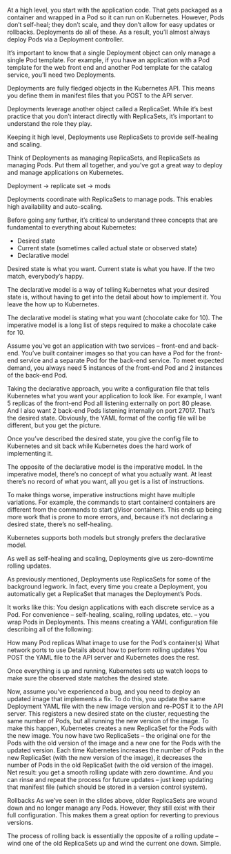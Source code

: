 

At a high level, you start with the application code. That gets packaged as a container and wrapped in a Pod so it can run on Kubernetes. However, Pods don’t self-heal; they don’t scale, and they don’t allow for easy updates or rollbacks. Deployments do all of these. As a result, you’ll almost always deploy Pods via a Deployment controller.

It’s important to know that a single Deployment object can only manage a single Pod template. For example, if you have an application with a Pod template for the web front end and another Pod template for the catalog service, you’ll need two Deployments. 

Deployments are fully fledged objects in the Kubernetes API. This means you define them in manifest files that you POST to the API server.

Deployments leverage another object called a ReplicaSet. While it’s best practice that you don’t interact directly with ReplicaSets, it’s important to understand the role they play.

Keeping it high level, Deployments use ReplicaSets to provide self-healing and scaling.

Think of Deployments as managing ReplicaSets, and ReplicaSets as managing Pods. Put them all together, and you’ve got a great way to deploy and manage applications on Kubernetes.

Deployment -> replicate set -> mods

Deployments coordinate with ReplicaSets to manage pods. This enables high availability and auto-scaling.

Before going any further, it’s critical to understand three concepts that are fundamental to everything about Kubernetes:
- Desired state
- Current state (sometimes called actual state or observed state)
- Declarative model

Desired state is what you want. Current state is what you have. If the two match, everybody’s happy.

The declarative model is a way of telling Kubernetes what your desired state is, without having to get into the detail about how to implement it. You leave the how up to Kubernetes.

The declarative model is stating what you want (chocolate cake for 10). The imperative model is a long list of steps required to make a chocolate cake for 10.

Assume you’ve got an application with two services – front-end and back-end. You’ve built container images so that you can have a Pod for the front-end service and a separate Pod for the back-end service. To meet expected demand, you always need 5 instances of the front-end Pod and 2 instances of the back-end Pod.

Taking the declarative approach, you write a configuration file that tells Kubernetes what you want your application to look like. For example, I want 5 replicas of the front-end Pod all listening externally on port 80 please. And I also want 2 back-end Pods listening internally on port 27017. That’s the desired state. Obviously, the YAML format of the config file will be different, but you get the picture.

Once you’ve described the desired state, you give the config file to Kubernetes and sit back while Kubernetes does the hard work of implementing it.

The opposite of the declarative model is the imperative model. In the imperative model, there’s no concept of what you actually want. At least there’s no record of what you want, all you get is a list of instructions.

To make things worse, imperative instructions might have multiple variations. For example, the commands to start containerd containers are different from the commands to start gVisor containers. This ends up being more work that is prone to more errors, and, because it’s not declaring a desired state, there’s no self-healing.

Kubernetes supports both models but strongly prefers the declarative model.

As well as self-healing and scaling, Deployments give us zero-downtime rolling updates.

As previously mentioned, Deployments use ReplicaSets for some of the background legwork. In fact, every time you create a Deployment, you automatically get a ReplicaSet that manages the Deployment’s Pods.

It works like this: You design applications with each discrete service as a Pod. For convenience – self-healing, scaling, rolling updates, etc. – you wrap Pods in Deployments. This means creating a YAML configuration file describing all of the following:

How many Pod replicas
What image to use for the Pod’s container(s)
What network ports to use
Details about how to perform rolling updates
You POST the YAML file to the API server and Kubernetes does the rest.

Once everything is up and running, Kubernetes sets up watch loops to make sure the observed state matches the desired state.

Now, assume you’ve experienced a bug, and you need to deploy an updated image that implements a fix. To do this, you update the same Deployment YAML file with the new image version and re-POST it to the API server. This registers a new desired state on the cluster, requesting the same number of Pods, but all running the new version of the image. To make this happen, Kubernetes creates a new ReplicaSet for the Pods with the new image. You now have two ReplicaSets – the original one for the Pods with the old version of the image and a new one for the Pods with the updated version. Each time Kubernetes increases the number of Pods in the new ReplicaSet (with the new version of the image), it decreases the number of Pods in the old ReplicaSet (with the old version of the image). Net result: you get a smooth rolling update with zero downtime. And you can rinse and repeat the process for future updates – just keep updating that manifest file (which should be stored in a version control system).

Rollbacks
As we’ve seen in the slides above, older ReplicaSets are wound down and no longer manage any Pods. However, they still exist with their full configuration. This makes them a great option for reverting to previous versions.

The process of rolling back is essentially the opposite of a rolling update – wind one of the old ReplicaSets up and wind the current one down. Simple.





